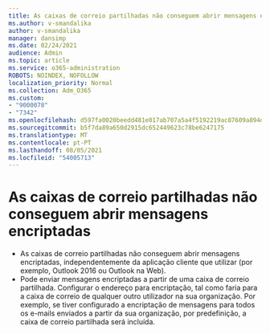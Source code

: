 ```yaml
---
title: As caixas de correio partilhadas não conseguem abrir mensagens encriptadas
ms.author: v-smandalika
author: v-smandalika
manager: dansimp
ms.date: 02/24/2021
audience: Admin
ms.topic: article
ms.service: o365-administration
ROBOTS: NOINDEX, NOFOLLOW
localization_priority: Normal
ms.collection: Adm_O365
ms.custom:
- "9000078"
- "7342"
ms.openlocfilehash: d597fa0020beedd481e017ab707a5a4f5192219ac87609a894d8ba7345ce3110
ms.sourcegitcommit: b5f7da89a650d2915dc652449623c78be6247175
ms.translationtype: MT
ms.contentlocale: pt-PT
ms.lasthandoff: 08/05/2021
ms.locfileid: "54005713"
---
```

# <a name="shared-mailboxes-cant-open-encrypted-messages"></a>As caixas de correio partilhadas não conseguem abrir mensagens encriptadas

- As caixas de correio partilhadas não conseguem abrir mensagens encriptadas, independentemente da aplicação cliente que utilizar (por exemplo, Outlook 2016 ou Outlook na Web).
- Pode enviar mensagens encriptadas a partir de uma caixa de correio partilhada. Configurar o endereço para encriptação, tal como faria para a caixa de correio de qualquer outro utilizador na sua organização. Por exemplo, se tiver configurado a encriptação de mensagens para todos os e-mails enviados a partir da sua organização, por predefinição, a caixa de correio partilhada será incluída.
